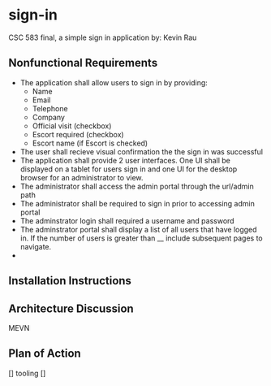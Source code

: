 # sign-in
CSC 583 final, a simple sign in application
by: Kevin Rau

## Nonfunctional Requirements

- The application shall allow users to sign in by providing:
  - Name
  - Email 
  - Telephone
  - Company
  - Official visit (checkbox)
  - Escort required (checkbox)
  - Escort name (if Escort is checked)
- The user shall recieve visual confirmation the the sign in was successful
- The application shall provide 2 user interfaces. One UI shall be displayed on a tablet for users sign in and one UI for the desktop browser for an administrator to view.
- The administrator shall access the admin portal through the url/admin path
- The administrator shall be required to sign in prior to accessing admin portal
- The adminstrator login shall required a username and password
- The adminstrator portal shall display a list of all users that have logged in. If the number of users is greater than __ include subsequent pages to navigate.
- 

## Installation Instructions

## Architecture Discussion

MEVN

## Plan of Action

[] tooling
[] 
